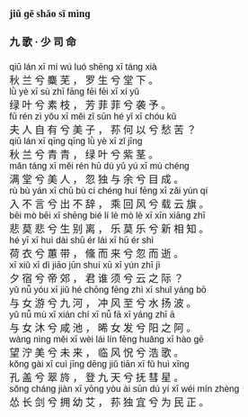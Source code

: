 <font face=楷体 size=4>


#### jiǔ  ɡē  shǎo sī  mìnɡ  
#### 九  歌 ·  少  司  命  

<font face=Arial size=3>qiū  lán  xī  mí  wú  luó  shēnɡ  xī  tánɡ  xià  </font>  
秋  兰  兮  麋  芜 ，  罗  生  兮  堂  下 。  
<font face=Arial size=3>lǜ  yè  xī  sù  zhī  fānɡ  fēi  fēi  xī  xí  yǔ  </font>  
绿  叶  兮  素  枝 ，  芳  菲  菲  兮  袭  予 。  
<font face=Arial size=3>fū  rén  zì  yǒu  xī  měi  zǐ  sūn  hé  yǐ  xī  chóu  kǔ</font>  
夫  人  自  有  兮  美  子 ，  荪  何  以  兮  愁  苦 ？  
<font face=Arial size=3>qiū  lán  xī  qīnɡ  qīnɡ  lǜ  yè  xī  zǐ  jīnɡ  </font>  
秋  兰  兮  青  青 ，  绿  叶  兮  紫  茎 。  
<font face=Arial size=3>mǎn  tánɡ  xī  měi  rén  hū  dú  yǔ  yú  xī  mù  chénɡ  </font>  
满  堂  兮  美  人 ，  忽  独  与  余  兮  目  成 。  
<font face=Arial size=3>rù  bù  yán  xī  chū  bù  cí  chénɡ  huí  fēnɡ  xī  zǎi  yún  qí  </font>  
入  不  言  兮  出  不  辞 ，  乘  回  风  兮  载  云  旗 。  
<font face=Arial size=3>bēi  mò  bēi  xī  shēnɡ  bié  lí  lè  mò  lè  xī  xīn  xiānɡ  zhī  </font>  
悲  莫  悲  兮  生  别  离 ，  乐  莫  乐  兮  新  相  知 。  
<font face=Arial size=3>hé  yī  xī  huì  dài  shū  ér  lái  xī  hū  ér  shì  </font>  
荷  衣  兮  蕙  带 ，  儵  而  来  兮  忽  而  逝 。  
<font face=Arial size=3>xī  xiǔ  xī  dì  jiāo  jūn  shuí  xū  xī  yún  zhī  jì</font>  
夕  宿  兮  帝  郊 ，  君  谁  须  兮  云  之  际 ？  
<font face=Arial size=3>yǔ  nǚ  yóu  xī  jiǔ  hé  chōnɡ  fēnɡ  zhì  xī  shuǐ  yánɡ  bō  </font>  
与  女  游  兮  九  河 ，  冲  风  至  兮  水  扬  波 。  
<font face=Arial size=3>yǔ  nǚ  mù  xī  xián  chí  xī  nǚ  fā  xī  yánɡ  zhī  ā  </font>  
与  女  沐  兮  咸  池 ，  晞  女  发  兮  阳  之 阿  。  
<font face=Arial size=3>wànɡ  nìnɡ  měi  xī  wèi  lái  lín  fēnɡ  huǎnɡ  xī  hào  ɡē  </font>  
望  泞  美  兮  未  来 ，  临  风  怳  兮  浩  歌 。  
<font face=Arial size=3>kǒnɡ  ɡài  xī  cuì  jīnɡ  dēnɡ  jiǔ  tiān  xī  fǔ  huì  xīnɡ  </font>  
孔  盖  兮  翠  旍 ，  登  九  天  兮  抚  彗  星 。  
<font face=Arial size=3>sǒnɡ  chánɡ  jiàn  xī  yōnɡ  yòu  ài  sūn  dú  yí  xī  wéi  mín  zhènɡ  </font>  
怂  长  剑  兮  拥  幼  艾 ，  荪  独  宜  兮  为  民  正 。  






</font>